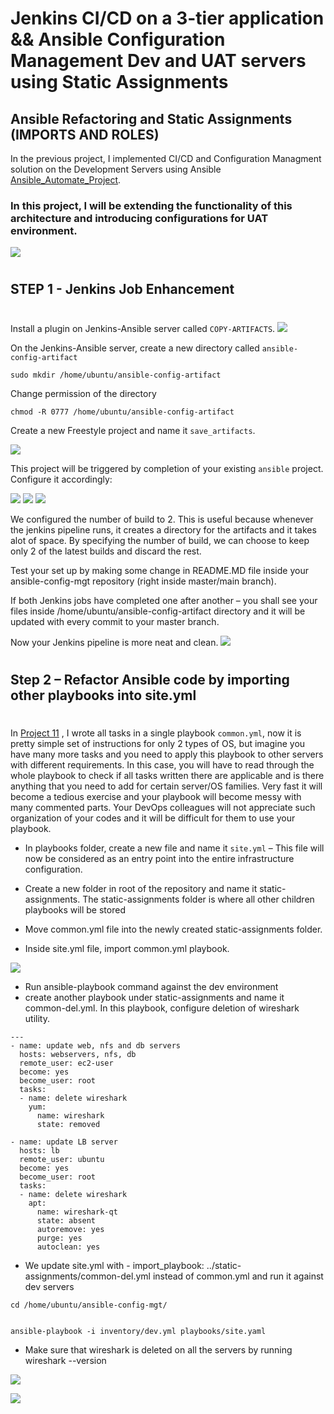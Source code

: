 # Jenkins CI/CD on a 3-tier application && Ansible Configuration Management Dev and UAT servers using Static Assignments

## Ansible Refactoring and Static Assignments (IMPORTS AND ROLES)

In the previous project, I implemented CI/CD and Configuration Managment solution on the Development Servers using Ansible [Ansible_Automate_Project](https://github.com/Micah-Shallom/DevOps_Projects/tree/main/11.ANSIBLE%E2%80%93AUTOMATE_PROJECT_7_TO_10).


### **In this project, I will be extending the functionality of this architecture and introducing configurations for UAT environment.**

![](./img/1.architectureproject12.png)
#

## STEP 1 - Jenkins Job Enhancement
#

Install a plugin on Jenkins-Ansible server called `COPY-ARTIFACTS`.
![](./img/2.copyartifact.png)

On the Jenkins-Ansible server, create a new directory called `ansible-config-artifact` <br/>
```
sudo mkdir /home/ubuntu/ansible-config-artifact
```
Change permission of the directory
```
chmod -R 0777 /home/ubuntu/ansible-config-artifact
```

Create a new Freestyle project and name it `save_artifacts`.

![](./img/3.save_artifacts.png)

This project will be triggered by completion of your existing `ansible` project. Configure it accordingly:

![](./img/4a.saveartifact_setup.png)
![](./img/4b.buildtrigger.png)
![](./img/4c.destinationcop.png)

We configured the number of build to 2. This is useful because whenever the jenkins pipeline runs, it creates a directory for the artifacts and it takes alot of space. By specifying the number of build, we can choose to keep only 2 of the latest builds and discard the rest.

Test your set up by making some change in README.MD file inside your ansible-config-mgt repository (right inside master/main branch).

If both Jenkins jobs have completed one after another – you shall see your files inside /home/ubuntu/ansible-config-artifact directory and it will be updated with every commit to your master branch.

Now your Jenkins pipeline is more neat and clean.
![](./img/5.triggeredansible.png)
#

## Step 2 – Refactor Ansible code by importing other playbooks into site.yml
#

In [Project 11](https://github.com/Micah-Shallom/DevOps_Projects/tree/main/11.ANSIBLE%E2%80%93AUTOMATE_PROJECT_7_TO_10) , I wrote all tasks in a single playbook `common.yml`, now it is pretty simple set of instructions for only 2 types of OS, but imagine you have many more tasks and you need to apply this playbook to other servers with different requirements. In this case, you will have to read through the whole playbook to check if all tasks written there are applicable and is there anything that you need to add for certain server/OS families. Very fast it will become a tedious exercise and your playbook will become messy with many commented parts. Your DevOps colleagues will not appreciate such organization of your codes and it will be difficult for them to use your playbook.

- In playbooks folder, create a new file and name it `site.yml` – This file will now be considered as an entry point into the entire infrastructure configuration.

- Create a new folder in root of the repository and name it static-assignments. The static-assignments folder is where all other children playbooks will be stored
- Move common.yml file into the newly created static-assignments folder.

- Inside site.yml file, import common.yml playbook. 

![](./img/6.deleteinstall.png)

- Run ansible-playbook command against the dev environment
- create another playbook under static-assignments and name it common-del.yml. In this playbook, configure deletion of wireshark utility.
```
---
- name: update web, nfs and db servers
  hosts: webservers, nfs, db
  remote_user: ec2-user
  become: yes
  become_user: root
  tasks:
  - name: delete wireshark
    yum:
      name: wireshark
      state: removed

- name: update LB server
  hosts: lb
  remote_user: ubuntu
  become: yes
  become_user: root
  tasks:
  - name: delete wireshark
    apt:
      name: wireshark-qt
      state: absent
      autoremove: yes
      purge: yes
      autoclean: yes
```
- We update site.yml with - import_playbook: ../static-assignments/common-del.yml instead of common.yml and run it against dev servers

```
cd /home/ubuntu/ansible-config-mgt/


ansible-playbook -i inventory/dev.yml playbooks/site.yaml
```

- Make sure that wireshark is deleted on all the servers by running wireshark --version
  
![](./img/7.prerun.png)

![](./img/8.reconfigured.png)
#

